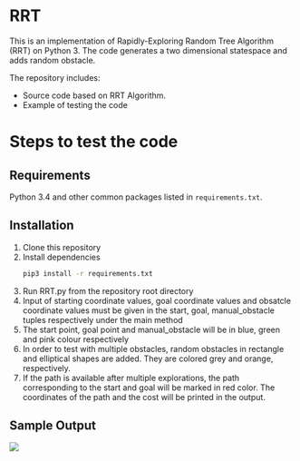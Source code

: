 # RRT



This is an implementation of Rapidly-Exploring Random Tree Algorithm (RRT) on Python 3. The code generates a two dimensional statespace and adds random obstacle.



The repository includes:
* Source code based on RRT Algorithm.
* Example of testing the code 



# Steps to test the code



## Requirements
Python 3.4 and other common packages listed in `requirements.txt`.


## Installation
1. Clone this repository
2. Install dependencies
   ```bash
   pip3 install -r requirements.txt
   ```
3. Run RRT.py from the repository root directory
4. Input of starting coordinate values, goal coordinate values and obsatcle coordinate values  must be given in the start, goal, manual_obstacle tuples respectively under the main method
5. The start point, goal point and manual_obstacle will be in blue, green and pink colour respectively 
6. In order to test with multiple obstacles, random obstacles in rectangle and elliptical shapes are added. They are colored grey and orange, respectively.
7. If the path is available after multiple explorations, the path corresponding to the start and goal will be marked in red color. The coordinates of the path and the cost will be printed in the output.


## Sample Output 
![]([asset/sample_output1.png](https://github.com/kishoreparanthaman/RRT/blob/main/assest/sample_output1.png))

    

